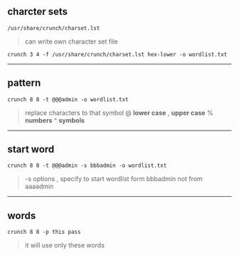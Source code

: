 ## charcter sets
`/usr/share/crunch/charset.lst`
> can write own character set file

```
crunch 3 4 -f /usr/share/crunch/charset.lst hex-lower -o wordlist.txt
```

---

## pattern
 ```
 crunch 8 8 -t @@@admin -o wordlist.txt
 ```
 > replace characters to that symbol
 > @ **lower case**
 > ,    **upper case**
 > % **numbers**
 > ^  **symbols**

---

## start word
```
crunch 8 8 -t @@@admin -s bbbadmin -o wordlist.txt
```
> -s options , specify to start wordlist form bbbadmin not from aaaadmin

---

## words
```
crunch 8 8 -p this pass 
```
> it will use only these words

